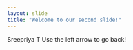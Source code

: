```yaml
---
layout: slide
title: "Welcome to our second slide!"
---
```

Sreepriya T
Use the left arrow to go back!
